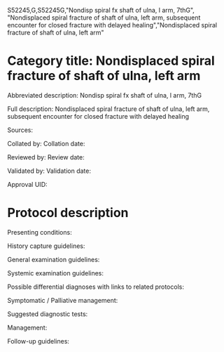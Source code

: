 S52245,G,S52245G,"Nondisp spiral fx shaft of ulna, l arm, 7thG", "Nondisplaced spiral fracture of shaft of ulna, left arm, subsequent encounter for closed fracture with delayed healing","Nondisplaced spiral fracture of shaft of ulna, left arm"
# Category title: Nondisplaced spiral fracture of shaft of ulna, left arm

Abbreviated description: Nondisp spiral fx shaft of ulna, l arm, 7thG

Full description: Nondisplaced spiral fracture of shaft of ulna, left arm, subsequent encounter for closed fracture with delayed healing

Sources:

Collated by:
Collation date:

Reviewed by:
Review date:

Validated by:
Validation date:

Approval UID:

# Protocol description

Presenting conditions:

History capture guidelines:

General examination guidelines:

Systemic examination guidelines:

Possible differential diagnoses with links to related protocols:

Symptomatic / Palliative management:

Suggested diagnostic tests:

Management:

Follow-up guidelines:
